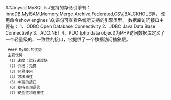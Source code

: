 ###mysql
     MySQL 5.7支持的存储引擎有：InnoDB,MyISAM,Memory,Merge,Archive,Federated,CSV,BALCKHOLE等，
使用命令show engines \G;语句可查看系统所支持的引擎类型。
     数据库访问接口主要有：
	 1、ODBC 
       Open Database Connectivity
	 2、JDBC
	   Java Data Base Connectivity
	 3、ADO.NET
     4、PDO
	 (php data object)为PHP访问数据库定义了一个轻量级的、一致性的接口，它提供了一个数据访问抽象层。 
  	 
	 #### MySQL的优势
	 主要优势：
	 （1）速度：运行速度快
	 （2）价格：免费
	 （3）容易使用
	 （4）可移植性
	 （5）丰富的接口
	 （6）支持查询语言
	 （7）安全性和连接性